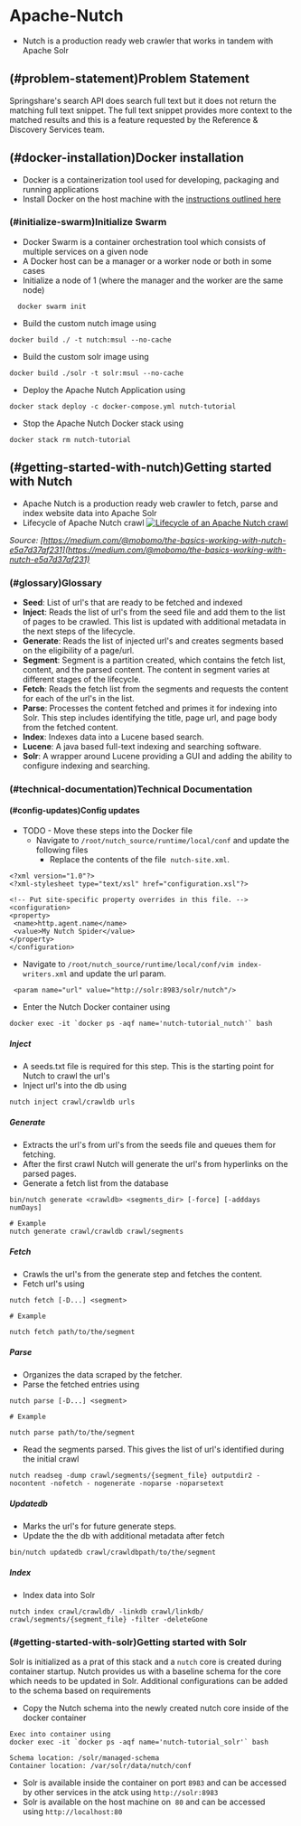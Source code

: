 # Apache-Nutch


- Nutch is a production ready web crawler that works in tandem with Apache Solr

## (#problem-statement)Problem Statement

Springshare's search API does search full text but it does not return the matching full text snippet. The full text snippet provides more context to the matched results and this is a feature requested by the Reference & Discovery Services team.

## (#docker-installation)Docker installation

- Docker is a containerization tool used for developing, packaging and running applications
- Install Docker on the host machine with the [instructions outlined here](https://docs.docker.com/engine/install/)

### (#initialize-swarm)Initialize Swarm

- Docker Swarm is a container orchestration tool which consists of multiple services on a given node
- A Docker host can be a manager or a worker node or both in some cases
- Initialize a node of 1 (where the manager and the worker are the same node)

```
  docker swarm init
```

- Build the custom nutch image using

```
docker build ./ -t nutch:msul --no-cache
```

- Build the custom solr image using

```
docker build ./solr -t solr:msul --no-cache
```

- Deploy the Apache Nutch Application using

```
docker stack deploy -c docker-compose.yml nutch-tutorial
```

- Stop the Apache Nutch Docker stack using

```
docker stack rm nutch-tutorial
```

## (#getting-started-with-nutch)Getting started with Nutch

- Apache Nutch is a production ready web crawler to fetch, parse and index website data into Apache Solr
- Lifecycle of Apache Nutch crawl [![Lifecycle of an Apache Nutch crawl](https://miro.medium.com/v2/resize:fit:1400/format:webp/0*P8r3uuWkzhlpVgk9.png)](https://miro.medium.com/v2/resize:fit:1400/format:webp/0*P8r3uuWkzhlpVgk9.png)

_Source: [https://medium.com/@mobomo/the-basics-working-with-nutch-e5a7d37af231](https://medium.com/@mobomo/the-basics-working-with-nutch-e5a7d37af231)_

### (#glossary)Glossary

- **Seed**: List of url's that are ready to be fetched and indexed
- **Inject**: Reads the list of url's from the seed file and add them to the list of pages to be crawled. This list is updated with additional metadata in the next steps of the lifecycle.
- **Generate**: Reads the list of injected url's and creates segments based on the eligibility of a page/url.
- **Segment**: Segment is a partition created, which contains the fetch list, content, and the parsed content. The content in segment varies at different stages of the lifecycle.
- **Fetch**: Reads the fetch list from the segments and requests the content for each of the url's in the list.
- **Parse**: Processes the content fetched and primes it for indexing into Solr. This step includes identifying the title, page url, and page body from the fetched content.
- **Index**: Indexes data into a Lucene based search.
- **Lucene**: A java based full-text indexing and searching software.
- **Solr**: A wrapper around Lucene providing a GUI and adding the ability to configure indexing and searching.

### (#technical-documentation)Technical Documentation

#### (#config-updates)Config updates

- TODO - Move these steps into the Docker file
    - Navigate to `/root/nutch_source/runtime/local/conf` and update the following files
        - Replace the contents of the file  `nutch-site.xml`.

```
<?xml version="1.0"?>
<?xml-stylesheet type="text/xsl" href="configuration.xsl"?>

<!-- Put site-specific property overrides in this file. -->
<configuration>
<property>
 <name>http.agent.name</name>
 <value>My Nutch Spider</value>
</property>
</configuration>
```

- Navigate to `/root/nutch_source/runtime/local/conf/vim index-writers.xml` and update the url param.

```
 <param name="url" value="http://solr:8983/solr/nutch"/>
```

- Enter the Nutch Docker container using

```
docker exec -it `docker ps -aqf name='nutch-tutorial_nutch'` bash
```

##### Inject
- A seeds.txt file is required for this step. This is the starting point for Nutch to crawl the url's 
- Inject url's into the db using

```
nutch inject crawl/crawldb urls
```

##### Generate
- Extracts the url's from url's from the seeds file and queues them for fetching.
- After the first crawl Nutch will generate the url's from hyperlinks on the parsed pages.
- Generate a fetch list from the database

```
bin/nutch generate <crawldb> <segments_dir> [-force] [-adddays numDays]

# Example
nutch generate crawl/crawldb crawl/segments
```

##### Fetch
- Crawls the url's from the generate step and fetches the content. 
- Fetch url's using

```
nutch fetch [-D...] <segment>

# Example

nutch fetch path/to/the/segment
```

##### Parse
- Organizes the data scraped by the fetcher.
- Parse the fetched entries using

```
nutch parse [-D...] <segment>

# Example

nutch parse path/to/the/segment
```

- Read the segments parsed. This gives the list of url's identified during the initial crawl

```
nutch readseg -dump crawl/segments/{segment_file} outputdir2 -nocontent -nofetch - nogenerate -noparse -noparsetext
```

##### Updatedb
- Marks the url's for future generate steps.
- Update the the db with additional metadata after fetch

```
bin/nutch updatedb crawl/crawldbpath/to/the/segment
```

##### Index
- Index data into Solr

```
nutch index crawl/crawldb/ -linkdb crawl/linkdb/ crawl/segments/{segment_file} -filter -deleteGone
```

### (#getting-started-with-solr)Getting started with Solr

Solr is initialized as a prat of this stack and a `nutch` core is created during container startup. Nutch provides us with a baseline schema for the core which needs to be updated in Solr. Additional configurations can be added to the schema based on requirements

- Copy the Nutch schema into the newly created nutch core inside of the docker container

```
Exec into container using 
docker exec -it `docker ps -aqf name='nutch-tutorial_solr'` bash 

Schema location: /solr/managed-schema
Container location: /var/solr/data/nutch/conf
```

- Solr is available inside the container on port `8983` and can be accessed by other services in the atck using `http://solr:8983`
- Solr is available on the host machine on  `80` and can be accessed using `http://localhost:80`
